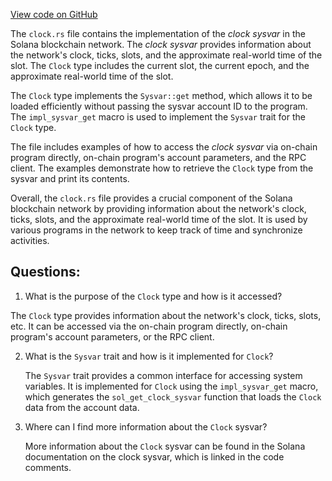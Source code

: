 [View code on GitHub](https://github.com/solana-labs/solana/blob/master/sdk/program/src/sysvar/clock.rs)

The `clock.rs` file contains the implementation of the _clock sysvar_ in the Solana blockchain network. The _clock sysvar_ provides information about the network's clock, ticks, slots, and the approximate real-world time of the slot. The `Clock` type includes the current slot, the current epoch, and the approximate real-world time of the slot. 

The `Clock` type implements the `Sysvar::get` method, which allows it to be loaded efficiently without passing the sysvar account ID to the program. The `impl_sysvar_get` macro is used to implement the `Sysvar` trait for the `Clock` type. 

The file includes examples of how to access the _clock sysvar_ via on-chain program directly, on-chain program's account parameters, and the RPC client. The examples demonstrate how to retrieve the `Clock` type from the sysvar and print its contents. 

Overall, the `clock.rs` file provides a crucial component of the Solana blockchain network by providing information about the network's clock, ticks, slots, and the approximate real-world time of the slot. It is used by various programs in the network to keep track of time and synchronize activities.
## Questions: 
 1. What is the purpose of the `Clock` type and how is it accessed?
   
   The `Clock` type provides information about the network's clock, ticks, slots, etc. It can be accessed via the on-chain program directly, on-chain program's account parameters, or the RPC client.

2. What is the `Sysvar` trait and how is it implemented for `Clock`?
   
   The `Sysvar` trait provides a common interface for accessing system variables. It is implemented for `Clock` using the `impl_sysvar_get` macro, which generates the `sol_get_clock_sysvar` function that loads the `Clock` data from the account data.

3. Where can I find more information about the `Clock` sysvar?
   
   More information about the `Clock` sysvar can be found in the Solana documentation on the clock sysvar, which is linked in the code comments.